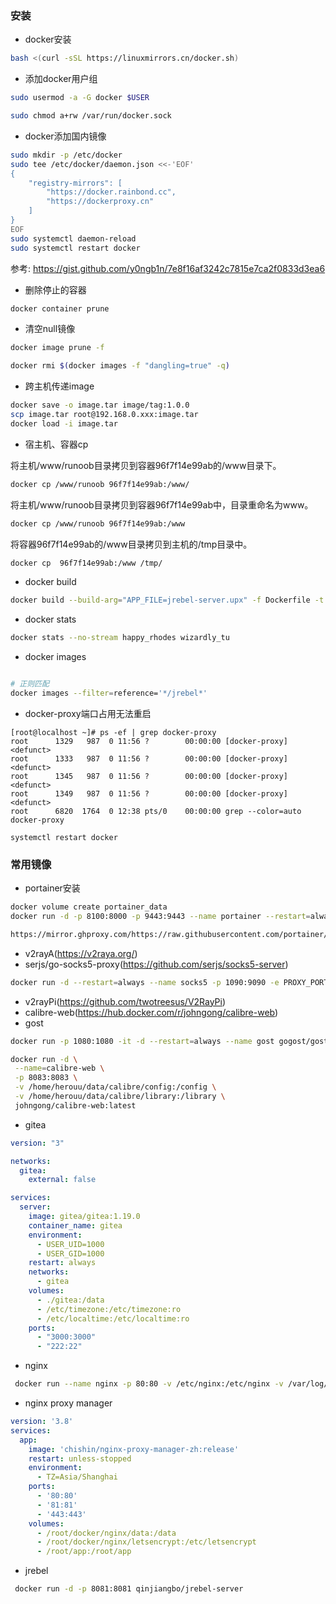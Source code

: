 ### 安装

* docker安装

```bash
bash <(curl -sSL https://linuxmirrors.cn/docker.sh)
```

* 添加docker用户组

```bash
sudo usermod -a -G docker $USER

sudo chmod a+rw /var/run/docker.sock
```

* docker添加国内镜像

```bash
sudo mkdir -p /etc/docker
sudo tee /etc/docker/daemon.json <<-'EOF'
{
    "registry-mirrors": [
        "https://docker.rainbond.cc",
        "https://dockerproxy.cn"
    ]
}
EOF
sudo systemctl daemon-reload
sudo systemctl restart docker
```

参考: <https://gist.github.com/y0ngb1n/7e8f16af3242c7815e7ca2f0833d3ea6>

* 删除停止的容器

```bash
docker container prune
```

* 清空null镜像

```bash
docker image prune -f

docker rmi $(docker images -f "dangling=true" -q)

```

* 跨主机传递image

```bash
docker save -o image.tar image/tag:1.0.0
scp image.tar root@192.168.0.xxx:image.tar
docker load -i image.tar  
```

* 宿主机、容器cp

将主机/www/runoob目录拷贝到容器96f7f14e99ab的/www目录下。

```bash
docker cp /www/runoob 96f7f14e99ab:/www/
```

将主机/www/runoob目录拷贝到容器96f7f14e99ab中，目录重命名为www。

```bash
docker cp /www/runoob 96f7f14e99ab:/www
```

将容器96f7f14e99ab的/www目录拷贝到主机的/tmp目录中。

```bash
docker cp  96f7f14e99ab:/www /tmp/
```

* docker build

```bash
docker build --build-arg="APP_FILE=jrebel-server.upx" -f Dockerfile -t jrebel-server:latest .
```

* docker stats

```bash
docker stats --no-stream happy_rhodes wizardly_tu
```

* docker images

```bash

# 正则匹配
docker images --filter=reference='*/jrebel*'
```

* docker-proxy端口占用无法重启

```log
[root@localhost ~]# ps -ef | grep docker-proxy
root      1329   987  0 11:56 ?        00:00:00 [docker-proxy] <defunct>
root      1333   987  0 11:56 ?        00:00:00 [docker-proxy] <defunct>
root      1345   987  0 11:56 ?        00:00:00 [docker-proxy] <defunct>
root      1349   987  0 11:56 ?        00:00:00 [docker-proxy] <defunct>
root      6820  1764  0 12:38 pts/0    00:00:00 grep --color=auto docker-proxy

systemctl restart docker
```

### 常用镜像

* portainer安装

```bash
docker volume create portainer_data
docker run -d -p 8100:8000 -p 9443:9443 --name portainer --restart=always -v /var/run/docker.sock:/var/run/docker.sock -v portainer_data:/data portainer/portainer-ce:2.17.1

https://mirror.ghproxy.com/https://raw.githubusercontent.com/portainer/templates/master/templates-2.0.json
```

* v2rayA(<https://v2raya.org/>)
* serjs/go-socks5-proxy(<https://github.com/serjs/socks5-server>)

```bash
docker run -d --restart=always --name socks5 -p 1090:9090 -e PROXY_PORT=9090 serjs/go-socks5-proxy
```

* v2rayPi(<https://github.com/twotreesus/V2RayPi>)
* calibre-web(<https://hub.docker.com/r/johngong/calibre-web>)
* gost

```bash
docker run -p 1080:1080 -it -d --restart=always --name gost gogost/gost -L socks5://:1080
```

```bash
docker run -d \
 --name=calibre-web \
 -p 8083:8083 \
 -v /home/herouu/data/calibre/config:/config \
 -v /home/herouu/data/calibre/library:/library \
 johngong/calibre-web:latest
```

* gitea

```yaml
version: "3"

networks:
  gitea:
    external: false

services:
  server:
    image: gitea/gitea:1.19.0
    container_name: gitea
    environment:
      - USER_UID=1000
      - USER_GID=1000
    restart: always
    networks:
      - gitea
    volumes:
      - ./gitea:/data
      - /etc/timezone:/etc/timezone:ro
      - /etc/localtime:/etc/localtime:ro
    ports:
      - "3000:3000"
      - "222:22"
```

* nginx

```bash
 docker run --name nginx -p 80:80 -v /etc/nginx:/etc/nginx -v /var/log/nginx:/var/log/nginx -d nginx
```

* nginx proxy manager

```yaml
version: '3.8'
services:
  app:
    image: 'chishin/nginx-proxy-manager-zh:release'
    restart: unless-stopped
    environment:
      - TZ=Asia/Shanghai
    ports:
      - '80:80'
      - '81:81'
      - '443:443'
    volumes:
      - /root/docker/nginx/data:/data
      - /root/docker/nginx/letsencrypt:/etc/letsencrypt
      - /root/app:/root/app
```

* jrebel

```bash
 docker run -d -p 8081:8081 qinjiangbo/jrebel-server
```
